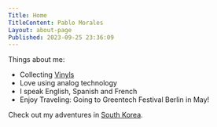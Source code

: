 ```yaml
---
Title: Home
TitleContent: Pablo Morales
Layout: about-page
Published: 2023-09-25 23:36:09
---
```

Things about me:

* Collecting [Vinyls](lists/vinyls)
* Love using analog technology
* I speak English, Spanish and French
* Enjoy Traveling: Going to Greentech Festival Berlin in May!

Check out my adventures in [South Korea](/korea).


